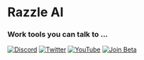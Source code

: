 # Razzle AI
### Work tools‍ you can talk to ...
[![Discord](https://img.shields.io/badge/Discord-%235865F2.svg?style=for-the-badge&logo=discord&logoColor=white)](https://discord.gg/TzRt9wQM5u) [![Twitter](https://img.shields.io/badge/Twitter-%231DA1F2.svg?style=for-the-badge&logo=Twitter&logoColor=white)](https://twitter.com/buildwithrazzle) [![YouTube](https://img.shields.io/badge/YouTube-%23FF0000.svg?style=for-the-badge&logo=YouTube&logoColor=white)](https://youtu.be/GxwQlPnpeV8) [![Join Beta](https://img.shields.io/badge/Typeform-262627.svg?style=for-the-badge&logo=Typeform&logoColor=white)](https://pyl28ou5ln5.typeform.com/to/wUmsNABQ)
